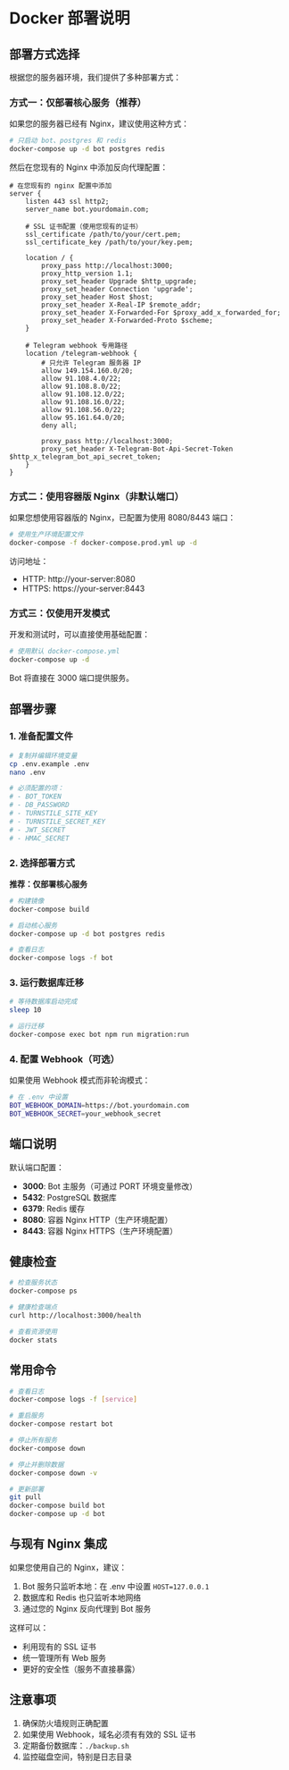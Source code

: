 # Docker 部署说明

## 部署方式选择

根据您的服务器环境，我们提供了多种部署方式：

### 方式一：仅部署核心服务（推荐）

如果您的服务器已经有 Nginx，建议使用这种方式：

```bash
# 只启动 bot、postgres 和 redis
docker-compose up -d bot postgres redis
```

然后在您现有的 Nginx 中添加反向代理配置：

```nginx
# 在您现有的 nginx 配置中添加
server {
    listen 443 ssl http2;
    server_name bot.yourdomain.com;
    
    # SSL 证书配置（使用您现有的证书）
    ssl_certificate /path/to/your/cert.pem;
    ssl_certificate_key /path/to/your/key.pem;
    
    location / {
        proxy_pass http://localhost:3000;
        proxy_http_version 1.1;
        proxy_set_header Upgrade $http_upgrade;
        proxy_set_header Connection 'upgrade';
        proxy_set_header Host $host;
        proxy_set_header X-Real-IP $remote_addr;
        proxy_set_header X-Forwarded-For $proxy_add_x_forwarded_for;
        proxy_set_header X-Forwarded-Proto $scheme;
    }
    
    # Telegram webhook 专用路径
    location /telegram-webhook {
        # 只允许 Telegram 服务器 IP
        allow 149.154.160.0/20;
        allow 91.108.4.0/22;
        allow 91.108.8.0/22;
        allow 91.108.12.0/22;
        allow 91.108.16.0/22;
        allow 91.108.56.0/22;
        allow 95.161.64.0/20;
        deny all;
        
        proxy_pass http://localhost:3000;
        proxy_set_header X-Telegram-Bot-Api-Secret-Token $http_x_telegram_bot_api_secret_token;
    }
}
```

### 方式二：使用容器版 Nginx（非默认端口）

如果您想使用容器版的 Nginx，已配置为使用 8080/8443 端口：

```bash
# 使用生产环境配置文件
docker-compose -f docker-compose.prod.yml up -d
```

访问地址：
- HTTP: http://your-server:8080
- HTTPS: https://your-server:8443

### 方式三：仅使用开发模式

开发和测试时，可以直接使用基础配置：

```bash
# 使用默认 docker-compose.yml
docker-compose up -d
```

Bot 将直接在 3000 端口提供服务。

## 部署步骤

### 1. 准备配置文件

```bash
# 复制并编辑环境变量
cp .env.example .env
nano .env

# 必须配置的项：
# - BOT_TOKEN
# - DB_PASSWORD  
# - TURNSTILE_SITE_KEY
# - TURNSTILE_SECRET_KEY
# - JWT_SECRET
# - HMAC_SECRET
```

### 2. 选择部署方式

**推荐：仅部署核心服务**
```bash
# 构建镜像
docker-compose build

# 启动核心服务
docker-compose up -d bot postgres redis

# 查看日志
docker-compose logs -f bot
```

### 3. 运行数据库迁移

```bash
# 等待数据库启动完成
sleep 10

# 运行迁移
docker-compose exec bot npm run migration:run
```

### 4. 配置 Webhook（可选）

如果使用 Webhook 模式而非轮询模式：

```bash
# 在 .env 中设置
BOT_WEBHOOK_DOMAIN=https://bot.yourdomain.com
BOT_WEBHOOK_SECRET=your_webhook_secret
```

## 端口说明

默认端口配置：
- **3000**: Bot 主服务（可通过 PORT 环境变量修改）
- **5432**: PostgreSQL 数据库
- **6379**: Redis 缓存
- **8080**: 容器 Nginx HTTP（生产环境配置）
- **8443**: 容器 Nginx HTTPS（生产环境配置）

## 健康检查

```bash
# 检查服务状态
docker-compose ps

# 健康检查端点
curl http://localhost:3000/health

# 查看资源使用
docker stats
```

## 常用命令

```bash
# 查看日志
docker-compose logs -f [service]

# 重启服务
docker-compose restart bot

# 停止所有服务
docker-compose down

# 停止并删除数据
docker-compose down -v

# 更新部署
git pull
docker-compose build bot
docker-compose up -d bot
```

## 与现有 Nginx 集成

如果您使用自己的 Nginx，建议：

1. Bot 服务只监听本地：在 .env 中设置 `HOST=127.0.0.1`
2. 数据库和 Redis 也只监听本地网络
3. 通过您的 Nginx 反向代理到 Bot 服务

这样可以：
- 利用现有的 SSL 证书
- 统一管理所有 Web 服务
- 更好的安全性（服务不直接暴露）

## 注意事项

1. 确保防火墙规则正确配置
2. 如果使用 Webhook，域名必须有有效的 SSL 证书
3. 定期备份数据库：`./backup.sh`
4. 监控磁盘空间，特别是日志目录